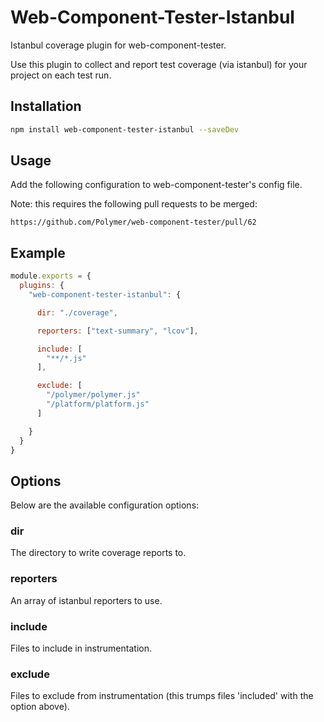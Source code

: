 Web-Component-Tester-Istanbul
=============================

Istanbul coverage plugin for web-component-tester.

Use this plugin to collect and report test coverage (via istanbul) for
your project on each test run.

## Installation

```sh
npm install web-component-tester-istanbul --saveDev
```

## Usage

Add the following configuration to web-component-tester's config file.

Note: this requires the following pull requests to be merged:

    https://github.com/Polymer/web-component-tester/pull/62

## Example

```js
module.exports = {
  plugins: {
    "web-component-tester-istanbul": {

      dir: "./coverage",

      reporters: ["text-summary", "lcov"],

      include: [
        "**/*.js"
      ],

      exclude: [
        "/polymer/polymer.js"
        "/platform/platform.js"
      ]

    }
  }
}
```

## Options

Below are the available configuration options:

### dir

The directory to write coverage reports to.

### reporters

An array of istanbul reporters to use.

### include

Files to include in instrumentation.

### exclude

Files to exclude from instrumentation (this trumps files 'included' with
the option above).
